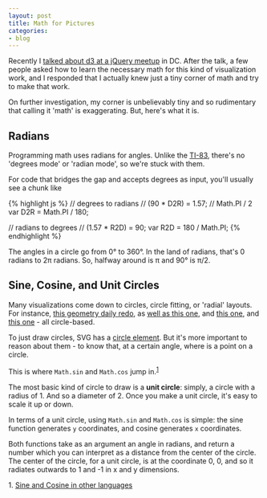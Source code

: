 ```yaml
---
layout: post
title: Math for Pictures
categories:
- blog
---
```


Recently I [talked about d3 at a jQuery meetup](http://macwright.org/presentations/dcjq/)
in DC. After the talk, a few people asked how to learn the necessary math
for this kind of visualization work, and I responded that I actually
knew just a tiny corner of math and try to make that work.

On further investigation, my corner is unbelievably tiny and so rudimentary that
calling it 'math' is exaggerating. But, here's what it is.

## Radians

Programming math uses radians for angles. Unlike
the [TI-83](http://www.prenhall.com/esm/app/graphing/ti83/Home_Screen/Menu_Keys/mode/mode.html),
there's no 'degrees mode' or 'radian mode', so we're stuck with them.

For code that bridges the gap and accepts degrees as input, you'll usually
see a chunk like

{% highlight js %}
// degrees to radians
// (90 * D2R) = 1.57; // Math.PI / 2
var D2R = Math.PI / 180;

// radians to degrees
// (1.57 * R2D) = 90;
var R2D = 180 / Math.PI;
{% endhighlight %}

The angles in a circle go from 0° to 360°. In the land of radians, that's
0 radians to 2π radians. So, halfway around is π and 90° is π/2.

## Sine, Cosine, and Unit Circles

Many visualizations come down to circles, circle fitting, or 'radial' layouts.
For instance, [this geometry daily redo](http://bl.ocks.org/tmcw/raw/4678085/),
as [well as this one](http://bl.ocks.org/tmcw/raw/4689139/), and
[this one](http://bl.ocks.org/tmcw/4949593), and [this one](http://bl.ocks.org/tmcw/4945177) -
all circle-based.

To just draw circles, SVG has a [circle element](http://www.w3.org/TR/SVG/shapes.html#CircleElement).
But it's more important to reason about them - to know that, at a certain
angle, where is a point on a circle.

This is where `Math.sin` and `Math.cos` jump in.<sup>[1](#1)</sup>

The most basic kind of circle to draw is a **unit circle**: simply,
a circle with a radius of 1. And so a diameter of 2. Once you make a unit
circle, it's easy to scale it up or down.

In terms of a unit circle, using `Math.sin` and `Math.cos` is simple:
the sine function generates `y` coordinates, and cosine generates `x`
coordinates.

Both functions take as an argument an angle in radians,
and return a number which you can interpret as a distance from the center
of the circle. The center of the circle, for a unit circle, is at
the coordinate 0, 0, and so it radiates outwards to 1 and -1 in x and y
dimensions.

<a name='1'>1.</a> [Sine and Cosine in other languages](https://gist.github.com/tmcw/5057199)
